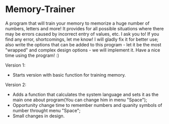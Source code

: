 # Memory-Trainer

A program that will train your memory to memorize a huge number of numbers, letters and more! It provides for all possible situations where there may be errors caused by incorrect entry of values, etc. I ask you to! If you find any error, shortcomings, let me know! I will gladly fix it for better use; also write the options that can be added to this program - let it be the most "wrapped" and complex design options - we will implement it. Have a nice time using the program! :)

Version 1:
- Starts version with basic function for training memory.

Version 2:
- Adds a function that calculates the system language and sets it as the main one about program(You can change him in menu "Space");
- Opportunity change time to remember numbers and quanity symbols of number throught menu "Space";
- Small changes in design.
